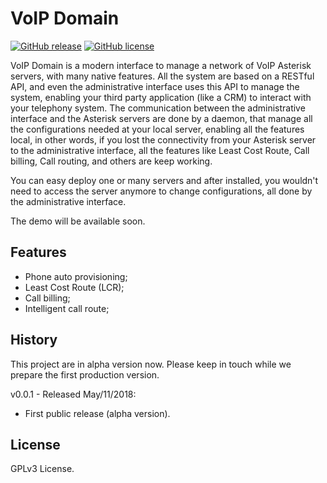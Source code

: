 VoIP Domain
===========
[![GitHub release](https://img.shields.io/github/release/ernaniaz/voipdomain.svg?maxAge=2592000)](https://github.com/ernaniaz/voipdomain)
[![GitHub license](https://img.shields.io/github/license/ernaniaz/voipdomain.svg)](https://github.com/ernaniaz/voipdomain)

VoIP Domain is a modern interface to manage a network of VoIP Asterisk servers, with many native features. All the system are based on a RESTful API, and even the administrative interface uses this API to manage the system, enabling your third party application (like a CRM) to interact with your telephony system. The communication between the administrative interface and the Asterisk servers are done by a daemon, that manage all the configurations needed at your local server, enabling all the features local, in other words, if you lost the connectivity from your Asterisk server to the administrative interface, all the features like Least Cost Route, Call billing, Call routing, and others are keep working.

You can easy deploy one or many servers and after installed, you wouldn't need to access the server anymore to change configurations, all done by the administrative interface.

The demo will be available soon.

Features
--------
* Phone auto provisioning;
* Least Cost Route (LCR);
* Call billing;
* Intelligent call route;

History
-------
This project are in alpha version now. Please keep in touch while we prepare the first production version.

v0.0.1 - Released May/11/2018:
* First public release (alpha version).

License
-------
GPLv3 License.
